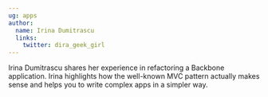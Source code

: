 ```yaml
---
ug: apps
author:
  name: Irina Dumitrascu
  links:
    twitter: dira_geek_girl
---
```

Irina Dumitrascu shares her experience in refactoring a Backbone application. Irina highlights how
the well-known MVC pattern actually makes sense and helps you to write complex apps in a simpler
way.
